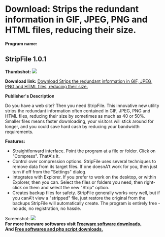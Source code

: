 # Download: Strips the redundant information in GIF, JPEG, PNG and HTML files, reducing their size.

**Program name:**

## StripFile 1.0.1

  
**Thumbshot:** ![](http://www.freewarefiles.com/screenshot/stripfile_md.gif)   
  
**Download link:** [Download Strips the redundant information in GIF, JPEG, PNG and HTML files, reducing their size.](http://freesoftwares.boysofts.com/StripFile_program_19615.html)  
  


**Publisher's Description**  
  


Do you have a web site? Then you need StripFile. This innovative new utility strips the redundant information often contained in GIF, JPEG, PNG and HTML files, reducing their size by sometimes as much as 40 or 50%. Smaller files means faster downloading, your visitors will stick around for longer, and you could save hard cash by reducing your bandwidth requirements. 

**Features:**

  * Straightforward interface. Point the program at a file or folder. Click on "Compress". ThatA's it. 
  * Control over compression options. StripFile uses several techniques to remove data from its target files. If one doesnA't work for you, then just turn if off from the "Settings" dialog. 
  * Integrates with Explorer. If you prefer to work on the desktop, or within Explorer, then you can. Select the files or folders you need, then right-click on them and select the new "Strip" option. 
  * Creates backup files for safety. StripFile generally works very well, but if you canA't view a "stripped" file, just restore the original from the backups StripFile will automatically create. 
The program is entirely free - no ads, no registration, no hassle. 

  
  
Screenshot: ![](http://www.freewarefiles.com/screenshot/stripfile.gif)   
**For more freeware softwares visit [Freeware software downloads.](http://freesoftwares.boysofts.com/)**   
**And [Free softwares and php script downloads.](http://www.boysofts.com/)**
